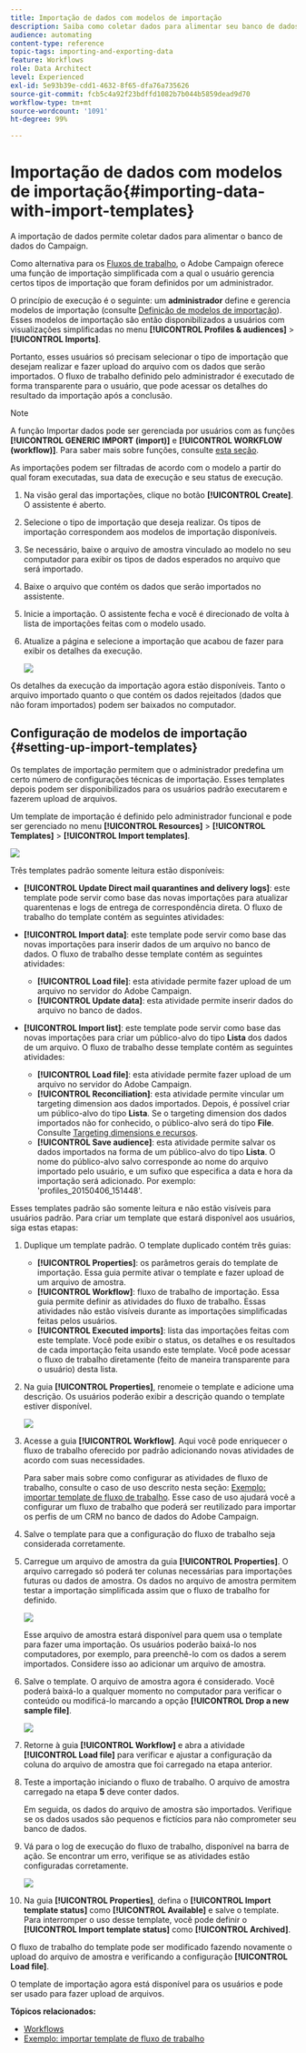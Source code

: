 ```yaml
---
title: Importação de dados com modelos de importação
description: Saiba como coletar dados para alimentar seu banco de dados do Campaign.
audience: automating
content-type: reference
topic-tags: importing-and-exporting-data
feature: Workflows
role: Data Architect
level: Experienced
exl-id: 5e93b39e-cdd1-4632-8f65-dfa76a735626
source-git-commit: fcb5c4a92f23bdffd1082b7b044b5859dead9d70
workflow-type: tm+mt
source-wordcount: '1091'
ht-degree: 99%

---
```


# Importação de dados com modelos de importação{#importing-data-with-import-templates}

A importação de dados permite coletar dados para alimentar o banco de dados do Campaign.

Como alternativa para os [Fluxos de trabalho](../../automating/using/get-started-workflows.md), o Adobe Campaign oferece uma função de importação simplificada com a qual o usuário gerencia certos tipos de importação que foram definidos por um administrador.

O princípio de execução é o seguinte: um **administrador** define e gerencia modelos de importação (consulte [Definição de modelos de importação](../../automating/using/importing-data-with-import-templates.md#setting-up-import-templates)). Esses modelos de importação são então disponibilizados a usuários com visualizações simplificadas no menu **[!UICONTROL Profiles & audiences]** > **[!UICONTROL Imports]**.

Portanto, esses usuários só precisam selecionar o tipo de importação que desejam realizar e fazer upload do arquivo com os dados que serão importados. O fluxo de trabalho definido pelo administrador é executado de forma transparente para o usuário, que pode acessar os detalhes do resultado da importação após a conclusão.

>[!NOTE]
>
>A função Importar dados pode ser gerenciada por usuários com as funções **[!UICONTROL GENERIC IMPORT (import)]** e **[!UICONTROL WORKFLOW (workflow)]**. Para saber mais sobre funções, consulte [esta seção](../../administration/using/list-of-roles.md).

As importações podem ser filtradas de acordo com o modelo a partir do qual foram executadas, sua data de execução e seu status de execução.

1. Na visão geral das importações, clique no botão **[!UICONTROL Create]**. O assistente é aberto.
1. Selecione o tipo de importação que deseja realizar. Os tipos de importação correspondem aos modelos de importação disponíveis.
1. Se necessário, baixe o arquivo de amostra vinculado ao modelo no seu computador para exibir os tipos de dados esperados no arquivo que será importado.
1. Baixe o arquivo que contém os dados que serão importados no assistente.
1. Inicie a importação. O assistente fecha e você é direcionado de volta à lista de importações feitas com o modelo usado.
1. Atualize a página e selecione a importação que acabou de fazer para exibir os detalhes da execução.

   ![](assets/simplified_import1.png)

Os detalhes da execução da importação agora estão disponíveis. Tanto o arquivo importado quanto o que contém os dados rejeitados (dados que não foram importados) podem ser baixados no computador.

## Configuração de modelos de importação {#setting-up-import-templates}

Os templates de importação permitem que o administrador predefina um certo número de configurações técnicas de importação. Esses templates depois podem ser disponibilizados para os usuários padrão executarem e fazerem upload de arquivos.

Um template de importação é definido pelo administrador funcional e pode ser gerenciado no menu **[!UICONTROL Resources]** > **[!UICONTROL Templates]** > **[!UICONTROL Import templates]**.

![](assets/import_template_list.png)

Três templates padrão somente leitura estão disponíveis:

* **[!UICONTROL Update Direct mail quarantines and delivery logs]**: este template pode servir como base das novas importações para atualizar quarentenas e logs de entrega de correspondência direta. O fluxo de trabalho do template contém as seguintes atividades:
* **[!UICONTROL Import data]**: este template pode servir como base das novas importações para inserir dados de um arquivo no banco de dados. O fluxo de trabalho desse template contém as seguintes atividades:

   * **[!UICONTROL Load file]**: esta atividade permite fazer upload de um arquivo no servidor do Adobe Campaign.
   * **[!UICONTROL Update data]**: esta atividade permite inserir dados do arquivo no banco de dados.

* **[!UICONTROL Import list]**: este template pode servir como base das novas importações para criar um público-alvo do tipo **Lista** dos dados de um arquivo. O fluxo de trabalho desse template contém as seguintes atividades:

   * **[!UICONTROL Load file]**: esta atividade permite fazer upload de um arquivo no servidor do Adobe Campaign.
   * **[!UICONTROL Reconciliation]**: esta atividade permite vincular um targeting dimension aos dados importados. Depois, é possível criar um público-alvo do tipo **Lista**. Se o targeting dimension dos dados importados não for conhecido, o público-alvo será do tipo **File**. Consulte [Targeting dimensions e recursos](../../automating/using/query.md#targeting-dimensions-and-resources).
   * **[!UICONTROL Save audience]**: esta atividade permite salvar os dados importados na forma de um público-alvo do tipo **Lista**. O nome do público-alvo salvo corresponde ao nome do arquivo importado pelo usuário, e um sufixo que especifica a data e hora da importação será adicionado. Por exemplo: &#39;profiles_20150406_151448&#39;.

Esses templates padrão são somente leitura e não estão visíveis para usuários padrão. Para criar um template que estará disponível aos usuários, siga estas etapas:

1. Duplique um template padrão. O template duplicado contém três guias:

   * **[!UICONTROL Properties]**: os parâmetros gerais do template de importação. Essa guia permite ativar o template e fazer upload de um arquivo de amostra.
   * **[!UICONTROL Workflow]**: fluxo de trabalho de importação. Essa guia permite definir as atividades do fluxo de trabalho. Essas atividades não estão visíveis durante as importações simplificadas feitas pelos usuários.
   * **[!UICONTROL Executed imports]**: lista das importações feitas com este template. Você pode exibir o status, os detalhes e os resultados de cada importação feita usando este template. Você pode acessar o fluxo de trabalho diretamente (feito de maneira transparente para o usuário) desta lista.

1. Na guia **[!UICONTROL Properties]**, renomeie o template e adicione uma descrição. Os usuários poderão exibir a descrição quando o template estiver disponível.

   ![](assets/simplified_import_model1.png)

1. Acesse a guia **[!UICONTROL Workflow]**. Aqui você pode enriquecer o fluxo de trabalho oferecido por padrão adicionando novas atividades de acordo com suas necessidades.

   Para saber mais sobre como configurar as atividades de fluxo de trabalho, consulte o caso de uso descrito nesta seção: [Exemplo: importar template de fluxo de trabalho](../../automating/using/creating-import-workflow-templates.md). Esse caso de uso ajudará você a configurar um fluxo de trabalho que poderá ser reutilizado para importar os perfis de um CRM no banco de dados do Adobe Campaign.

1. Salve o template para que a configuração do fluxo de trabalho seja considerada corretamente.
1. Carregue um arquivo de amostra da guia **[!UICONTROL Properties]**. O arquivo carregado só poderá ter colunas necessárias para importações futuras ou dados de amostra. Os dados no arquivo de amostra permitem testar a importação simplificada assim que o fluxo de trabalho for definido.

   ![](assets/import_template_sample.png)

   Esse arquivo de amostra estará disponível para quem usa o template para fazer uma importação. Os usuários poderão baixá-lo nos computadores, por exemplo, para preenchê-lo com os dados a serem importados. Considere isso ao adicionar um arquivo de amostra.

1. Salve o template. O arquivo de amostra agora é considerado. Você poderá baixá-lo a qualquer momento no computador para verificar o conteúdo ou modificá-lo marcando a opção **[!UICONTROL Drop a new sample file]**.

   ![](assets/simplified_import_model2.png)

1. Retorne à guia **[!UICONTROL Workflow]** e abra a atividade **[!UICONTROL Load file]** para verificar e ajustar a configuração da coluna do arquivo de amostra que foi carregado na etapa anterior.
1. Teste a importação iniciando o fluxo de trabalho. O arquivo de amostra carregado na etapa **5** deve conter dados.

   Em seguida, os dados do arquivo de amostra são importados. Verifique se os dados usados são pequenos e fictícios para não comprometer seu banco de dados.

1. Vá para o log de execução do fluxo de trabalho, disponível na barra de ação. Se encontrar um erro, verifique se as atividades estão configuradas corretamente.

   ![](assets/simplified_import_model3.png)

1. Na guia **[!UICONTROL Properties]**, defina o **[!UICONTROL Import template status]** como **[!UICONTROL Available]** e salve o template. Para interromper o uso desse template, você pode definir o **[!UICONTROL Import template status]** como **[!UICONTROL Archived]**.

O fluxo de trabalho do template pode ser modificado fazendo novamente o upload do arquivo de amostra e verificando a configuração **[!UICONTROL Load file]**.

O template de importação agora está disponível para os usuários e pode ser usado para fazer upload de arquivos.

**Tópicos relacionados:**

* [Workflows](../../automating/using/get-started-workflows.md)
* [Exemplo: importar template de fluxo de trabalho](../../automating/using/creating-import-workflow-templates.md)
